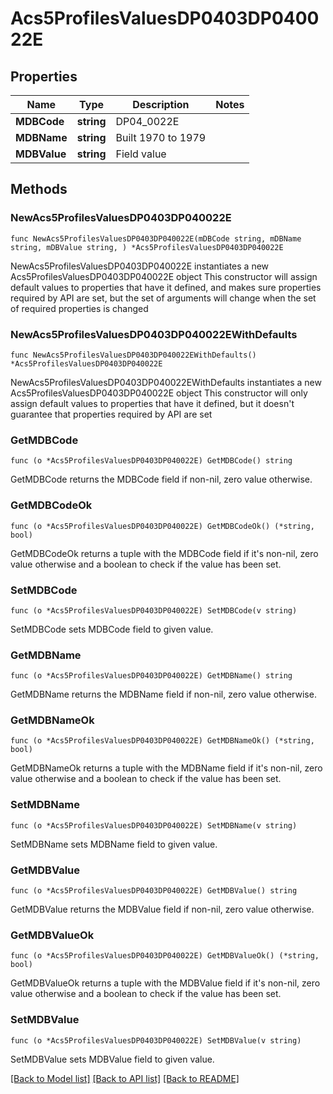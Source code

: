 # Acs5ProfilesValuesDP0403DP040022E

## Properties

Name | Type | Description | Notes
------------ | ------------- | ------------- | -------------
**MDBCode** | **string** | DP04_0022E | 
**MDBName** | **string** | Built 1970 to 1979 | 
**MDBValue** | **string** | Field value | 

## Methods

### NewAcs5ProfilesValuesDP0403DP040022E

`func NewAcs5ProfilesValuesDP0403DP040022E(mDBCode string, mDBName string, mDBValue string, ) *Acs5ProfilesValuesDP0403DP040022E`

NewAcs5ProfilesValuesDP0403DP040022E instantiates a new Acs5ProfilesValuesDP0403DP040022E object
This constructor will assign default values to properties that have it defined,
and makes sure properties required by API are set, but the set of arguments
will change when the set of required properties is changed

### NewAcs5ProfilesValuesDP0403DP040022EWithDefaults

`func NewAcs5ProfilesValuesDP0403DP040022EWithDefaults() *Acs5ProfilesValuesDP0403DP040022E`

NewAcs5ProfilesValuesDP0403DP040022EWithDefaults instantiates a new Acs5ProfilesValuesDP0403DP040022E object
This constructor will only assign default values to properties that have it defined,
but it doesn't guarantee that properties required by API are set

### GetMDBCode

`func (o *Acs5ProfilesValuesDP0403DP040022E) GetMDBCode() string`

GetMDBCode returns the MDBCode field if non-nil, zero value otherwise.

### GetMDBCodeOk

`func (o *Acs5ProfilesValuesDP0403DP040022E) GetMDBCodeOk() (*string, bool)`

GetMDBCodeOk returns a tuple with the MDBCode field if it's non-nil, zero value otherwise
and a boolean to check if the value has been set.

### SetMDBCode

`func (o *Acs5ProfilesValuesDP0403DP040022E) SetMDBCode(v string)`

SetMDBCode sets MDBCode field to given value.


### GetMDBName

`func (o *Acs5ProfilesValuesDP0403DP040022E) GetMDBName() string`

GetMDBName returns the MDBName field if non-nil, zero value otherwise.

### GetMDBNameOk

`func (o *Acs5ProfilesValuesDP0403DP040022E) GetMDBNameOk() (*string, bool)`

GetMDBNameOk returns a tuple with the MDBName field if it's non-nil, zero value otherwise
and a boolean to check if the value has been set.

### SetMDBName

`func (o *Acs5ProfilesValuesDP0403DP040022E) SetMDBName(v string)`

SetMDBName sets MDBName field to given value.


### GetMDBValue

`func (o *Acs5ProfilesValuesDP0403DP040022E) GetMDBValue() string`

GetMDBValue returns the MDBValue field if non-nil, zero value otherwise.

### GetMDBValueOk

`func (o *Acs5ProfilesValuesDP0403DP040022E) GetMDBValueOk() (*string, bool)`

GetMDBValueOk returns a tuple with the MDBValue field if it's non-nil, zero value otherwise
and a boolean to check if the value has been set.

### SetMDBValue

`func (o *Acs5ProfilesValuesDP0403DP040022E) SetMDBValue(v string)`

SetMDBValue sets MDBValue field to given value.



[[Back to Model list]](../README.md#documentation-for-models) [[Back to API list]](../README.md#documentation-for-api-endpoints) [[Back to README]](../README.md)


